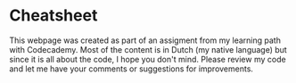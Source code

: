 # Cheatsheet
 This webpage was created as part of an assigment from my learning path with Codecademy.
 Most of the content is in Dutch (my native language) but since it is all about the code, I hope you don't mind.
 Please review my code and let me have your comments or suggestions for improvements.
